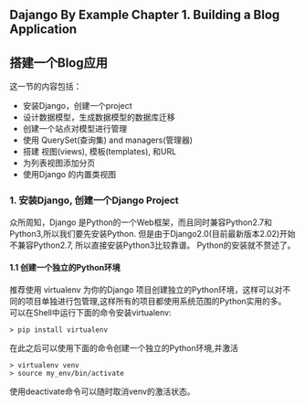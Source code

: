## Dajango By Example Chapter 1. Building a Blog Application
## 搭建一个Blog应用

这一节的内容包括：   
- 安装Django，创建一个project    
- 设计数据模型，生成数据模型的数据库迁移
- 创建一个站点对模型进行管理
- 使用 QuerySet(查询集) and managers(管理器)
- 搭建 视图(views), 模板(templates), 和URL
- 为列表视图添加分页
- 使用Django 的内置类视图 

###  1. 安装Django, 创建一个Django Project
众所周知，Django 是Python的一个Web框架，而且同时兼容Python2.7和Python3,所以我们要先安装Python.
但是由于Django2.0(目前最新版本2.02)开始不兼容Python2.7, 所以直接安装Python3比较靠谱。
Python的安装就不赘述了。
#### 1.1 创建一个独立的Python环境
推荐使用 virtualenv 为你的Django 项目创建独立的Python环境，这样可以对不同的项目单独进行包管理,这样所有的项目都使用系统范围的Python实用的多。    
可以在Shell中运行下面的命令安装virtualenv:   
```shell   
> pip install virtualenv
```
在此之后可以使用下面的命令创建一个独立的Python环境,并激活

```shell   
> virtualenv venv
> source my_env/bin/activate
```
使用deactivate命令可以随时取消venv的激活状态。

